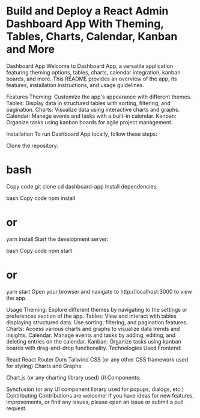 # Build and Deploy a React Admin Dashboard App With Theming, Tables, Charts, Calendar, Kanban and More


Dashboard App
Welcome to Dashboard App, a versatile application featuring theming options, tables, charts, calendar integration, kanban boards, and more. This README provides an overview of the app, its features, installation instructions, and usage guidelines.

Features
Theming: Customize the app's appearance with different themes.
Tables: Display data in structured tables with sorting, filtering, and pagination.
Charts: Visualize data using interactive charts and graphs.
Calendar: Manage events and tasks with a built-in calendar.
Kanban: Organize tasks using kanban boards for agile project management.

Installation
To run Dashboard App locally, follow these steps:

Clone the repository:

# bash
Copy code
git clone <repository-url>
cd dashboard-app
Install dependencies:

bash
Copy code
npm install
# or
yarn install
Start the development server:

bash
Copy code
npm start
# or
yarn start
Open your browser and navigate to http://localhost:3000 to view the app.

Usage
Theming: Explore different themes by navigating to the settings or preferences section of the app.
Tables: View and interact with tables displaying structured data. Use sorting, filtering, and pagination features.
Charts: Access various charts and graphs to visualize data trends and insights.
Calendar: Manage events and tasks by adding, editing, and deleting entries on the calendar.
Kanban: Organize tasks using kanban boards with drag-and-drop functionality.
Technologies Used
Frontend:

React
React Router Dom
Tailwind CSS (or any other CSS framework used for styling)
Charts and Graphs:

Chart.js (or any charting library used)
UI Components:

Syncfusion (or any UI component library used for popups, dialogs, etc.)
Contributing
Contributions are welcome! If you have ideas for new features, improvements, or find any issues, please open an issue or submit a pull request.
